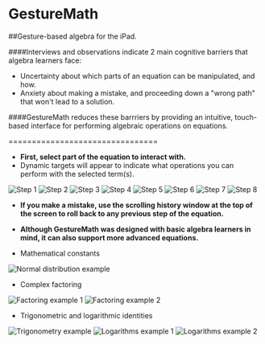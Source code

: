 GestureMath
===========

##Gesture-based algebra for the iPad. 

####Interviews and observations indicate 2 main cognitive barriers that algebra learners face:  

* Uncertainty about which parts of an equation can be manipulated, and how. 
* Anxiety about making a mistake, and proceeding down a "wrong path" that won't lead to a solution. 

####GestureMath reduces these barrriers by providing an intuitive, touch-based interface for performing algebraic operations on equations. 

================================

* **First, select part of the equation to interact with.**
 * Dynamic targets will appear to indicate what operations you can perform with the selected term(s). 

![Step 1](http://i102.photobucket.com/albums/m93/hwray/IMG_0021_zpscaa0130a.png)
![Step 2](http://i102.photobucket.com/albums/m93/hwray/IMG_0022_zpsb36b746e.png)
![Step 3](http://i102.photobucket.com/albums/m93/hwray/IMG_0024_zps78c87537.png)
![Step 4](http://i102.photobucket.com/albums/m93/hwray/IMG_0025_zpsa160b389.png)
![Step 5](http://i102.photobucket.com/albums/m93/hwray/IMG_0027_zpsf2be7a0a.png)
![Step 6](http://i102.photobucket.com/albums/m93/hwray/IMG_0029_zpsb147b22b.png)
![Step 7](http://i102.photobucket.com/albums/m93/hwray/IMG_0032_zps5987f298.png)
![Step 8](http://i102.photobucket.com/albums/m93/hwray/IMG_0031_zps7a90895a.png)

* **If you make a mistake, use the scrolling history window at the top of the screen to roll back to any previous step of the equation.**

* **Although GestureMath was designed with basic algebra learners in mind, it can also support more advanced equations.**

* Mathematical constants

![Normal distribution example](http://i102.photobucket.com/albums/m93/hwray/IMG_0033_zps547df9dc.png)

* Complex factoring

![Factoring example 1](http://i102.photobucket.com/albums/m93/hwray/IMG_0038_zps022a6cc4.png)
![Factoring example 2](http://i102.photobucket.com/albums/m93/hwray/IMG_0039_zps885287aa.png)

* Trigonometric and logarithmic identities

![Trigonometry example](http://i102.photobucket.com/albums/m93/hwray/IMG_0034_zps646a1103.png)
![Logarithms example 1](http://i102.photobucket.com/albums/m93/hwray/IMG_0035_zpsd0ba8d7e.png)
![Logarithms example 2](http://i102.photobucket.com/albums/m93/hwray/IMG_0036_zps2012300d.png)
